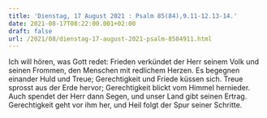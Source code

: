 ```yaml
---
title: 'Dienstag, 17 August 2021 : Psalm 85(84),9.11-12.13-14.'
date: 2021-08-17T08:22:00.001+02:00
draft: false
url: /2021/08/dienstag-17-august-2021-psalm-8584911.html
---
```


Ich will hören, was Gott redet: Frieden verkündet der Herr seinem Volk und seinen Frommen, den Menschen mit redlichem Herzen. Es begegnen einander Huld und Treue; Gerechtigkeit und Friede küssen sich. Treue sprosst aus der Erde hervor; Gerechtigkeit blickt vom Himmel hernieder. Auch spendet der Herr dann Segen, und unser Land gibt seinen Ertrag. Gerechtigkeit geht vor ihm her, und Heil folgt der Spur seiner Schritte.